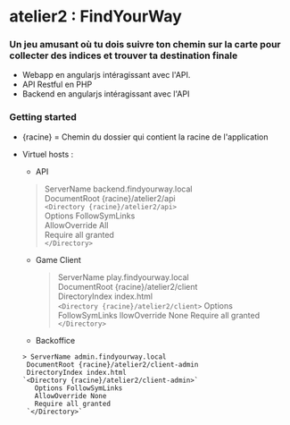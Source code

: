 # atelier2 : FindYourWay

### Un jeu amusant où tu dois suivre ton chemin sur la carte pour collecter des indices et trouver ta destination finale

* Webapp en angularjs intéragissant avec l'API.
* API Restful en PHP
* Backend en angularjs intéragissant avec l'API

### Getting started

* {racine} = Chemin du dossier qui contient la racine de l'application
* Virtuel hosts :
   
   * API
   
    > ServerName backend.findyourway.local  
      DocumentRoot {racine}/atelier2/api  
      `<Directory {racine}/atelier2/api>`  
      Options FollowSymLinks  
      AllowOverride All  
      Require all granted  
      `</Directory>`
     
    * Game Client
    
      > ServerName play.findyourway.local  
       DocumentRoot {racine}/atelier2/client  
       DirectoryIndex index.html  
       `<Directory {racine}/atelier2/client>`
       Options FollowSymLinks
       llowOverride None
       Require all granted
       `</Directory>`
      
     * Backoffice
     
      > ServerName admin.findyourway.local  
       DocumentRoot {racine}/atelier2/client-admin  
       DirectoryIndex index.html  
      `<Directory {racine}/atelier2/client-admin>`
         Options FollowSymLinks  
         AllowOverride None  
         Require all granted  
       `</Directory>`
       

```
